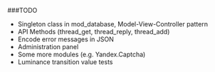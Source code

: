 ###TODO

* Singleton class in mod_database, Model-View-Controller pattern
* API Methods (thread_get, thread_reply, thread_add)
* Encode error messages in JSON
* Administration panel
* Some more modules (e.g. Yandex.Captcha)
* Luminance transition value tests